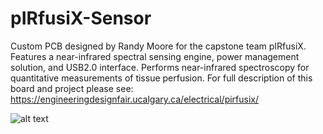 # pIRfusiX-Sensor
Custom PCB designed by Randy Moore for the capstone team pIRfusiX. Features a near-infrared spectral sensing engine, power management solution, and USB2.0 interface. Performs near-infrared spectroscopy for quantitative measurements of tissue perfusion. For full description of this board and project please see: https://engineeringdesignfair.ucalgary.ca/electrical/pirfusix/ 

![alt text](https://github.com/rwjmoore/pIRfusiX-Sensor/blob/054d5fe0fde18d78b8fb953686540ea9ccf80f8a/IMG_4301.JPG)


